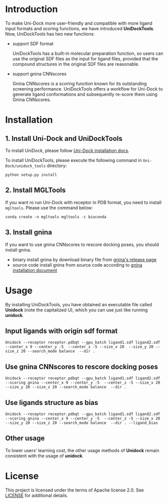 # Introduction

To make Uni-Dock more user-friendly and compatible with more ligand input formats and scoring functions, we have introduced **UniDockTools**.
Now, UniDockTools has two new functions:

- support SDF format

  UniDockTools has a built-in molecular preparation function, so users can use the original SDF files as the input for ligand files, provided that the compound structures in the original SDF files are reasonable.

- support gnina CNNscores

  Gnina CNNscores is a scoring function known for its outstanding screening performance. UniDockTools offers a workflow for Uni-Dock to generate ligand conformations and subsequently re-score them using Gnina CNNscores.

# Installation

## 1. Install Uni-Dock and UniDockTools

To install UniDock, please follow [Uni-Dock installation docs](../unidock/README.md).

To install UniDockTools, please execute the following command in `Uni-Dock/unidock_tools` directory:

```python setup.py install```

## 2. Install MGLTools

If you want ro run Uni-Dock with receptor in PDB format, you need to install `mgltools`. Please use the command below:

```conda create -n mgltools mgltools -c bioconda```

## 3. Install gnina

If you want to use gnina CNNscores to rescore docking poses, you should install gnina.

- binary
install gnina by download binary file from [gnina's release page](https://github.com/gnina/gnina/releases)
- source code
install gnina from source code according to [gnina installation document](https://github.com/gnina/gnina#installation)

# Usage

By installing UniDockTools, you have obtained an executable file called **Unidock** (note the capitalized U), which you can use just like running **unidock**.

## Input ligands with origin sdf format

`Unidock --receptor receptor.pdbqt --gpu_batch ligand1.sdf ligand2.sdf --center_x 9 --center_y -5  --center_z -5 --size_x 20  --size_y 20 --size_z 20 --search_mode balance  --dir .`

## Use gnina CNNscores to rescore docking poses

`Unidock --receptor receptor.pdbqt --gpu_batch ligand1.sdf ligand2.sdf  --scoring gnina --center_x 9 --center_y -5  --center_z -5 --size_x 20  --size_y 20 --size_z 20 --search_mode balance  --dir .`

## Use ligands structure as bias

`Unidock --receptor receptor.pdbqt --gpu_batch ligand1.sdf ligand2.sdf  --scoring gnina --center_x 9 --center_y -5  --center_z -5 --size_x 20  --size_y 20 --size_z 20 --search_mode balance  --dir . --ligand_bias`

## Other usage

  To lower users' learning cost, the other usage methods of **Unidock** remain consistent with the usage of **unidock**.

# License

This project is licensed under the terms of Apache license 2.0. See [LICENSE](./LICENSE) for additional details.
